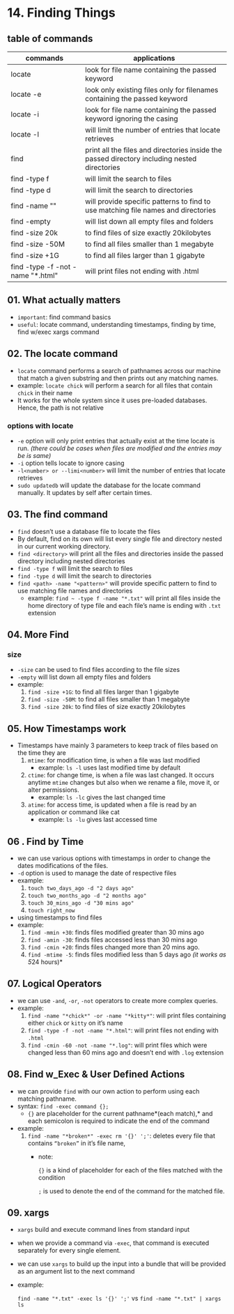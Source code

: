 # 14. Finding Things

## table of commands

| commands | applications |
| --- | --- |
| locate <keyword> | look for file name containing the passed keyword  |
| locate -e <keyword> | look only existing files only for filenames containing the passed keyword  |
| locate -i <keyword> | look for file name containing the passed keyword ignoring the casing |
| locate -l<numbers> <keyword> | will limit the number of entries that locate retrieves |
| find <directory> | print all the files and directories inside the passed directory including nested directories |
| find -type f | will limit the search to files  |
| find -type d  | will limit the search to directories |
| find <path> -name "<pattern>"  | will provide specific patterns to find to use matching file names and directories |
| find -empty <directory>  | will list down all empty files and folders  |
| find -size 20k | to find files of size exactly 20kilobytes |
| find -size -50M | to find all files smaller than 1 megabyte |
| find -size +1G | to find all files larger than 1 gigabyte |
| find -type -f -not -name "*.html" | will print files not ending with .html |

## 01. What actually matters

- `important`: find command basics
- `useful`: locate command, understanding timestamps, finding by time, find w/exec xargs command

## 02. The locate command

- `locate` command performs a search of pathnames across our machine that match a given substring and then prints out any matching names.
- example: `locate chick` will perform a search for all files that contain `chick` in their name
- It works for the whole system since it uses pre-loaded databases. Hence, the path is not relative

### options with locate

- `-e` option will only print entries that actually exist at the time locate is run. *(there could be cases when files are modified and the entries may be is same)*
- `-i` option tells locate to ignore casing
- `-l<number> or --limi<number>` will limit the number of entries that locate retrieves
- `sudo updatedb` will update the database for the locate command manually. It updates by self after certain times.

## 03. The find command

- `find` doesn’t use a database file to locate the files
- By default, find on its own will list every single file and directory nested in our current working directory.
- `find <directory>` will print all the files and directories inside the passed directory including nested directories
- `find -type f` will limit the search to files
- `find -type d` will limit the search to directories
- `find <path> -name "<pattern>"` will provide specific pattern to find to use matching file names and directories
    - example: `find ~ -type f -name "*.txt"` will print all files inside the home directory of type file and each file’s name is ending with `.txt` extension

## 04.  More Find

### size

- `-size` can be used to find files according to the file sizes
- `-empty` will list down all empty files and folders
- example:
    1. `find -size +1G`: to find all files larger than 1 gigabyte
    2. `find -size -50M`: to find all files smaller than 1 megabyte
    3. `find -size 20k`: to find files of size exactly 20kilobytes

## 05. How Timestamps work

- Timestamps have mainly 3 parameters to keep track of files based on the time they are
    1. `mtime`: for modification time, is when a file was last modified 
        - example: `ls -l` uses last modified time by default
    2. `ctime`: for change time, is when a file was last changed. It occurs anytime `mtime` changes but also when we rename a file, move it, or alter permissions.  
        - example: `ls -lc` gives the last changed time
    3. `atime`: for access time, is updated when a file is read by an application or command like cat 
        - example: `ls -lu` gives last accessed time

## 06 . Find by Time

- we can use various options with timestamps in order to change the dates modifications of the files.
- `-d` option is used to manage the date of respective files
- example:
    1. `touch two_days_ago -d "2 days ago"`
    2. `touch two_months_ago -d "2 months ago"`
    3. `touch 30_mins_ago -d "30 mins ago"`
    4. `touch right_now`
- using timestamps to find files
- example:
    1. `find -mmin +30`: finds files modified greater than 30 mins ago 
    2. `find -amin -30`: finds files accessed less than 30 mins ago 
    3. `find -cmin +20`: finds files changed more than 20 mins ago. 
    4. `find -mtime -5`: finds files modified less than 5 days ago *(it works as 5*24 hours)*

## 07. Logical Operators

- we can use `-and`, `-or`, `-not` operators to create more complex queries.
- example:
    1. `find -name "*chick*" -or -name "*kitty*"`: will print files containing either `chick` or `kitty` on it’s name 
    2. `find -type -f -not -name "*.html"`: will print files not ending with `.html`
    3. `find -cmin -60 -not -name "*.log"`: will print files which were changed less than 60 mins ago and doesn’t end with `.log` extension

## 08. Find w_Exec & User Defined Actions

- we can provide `find` with our own action to perform using each matching pathname.
- syntax: `find -exec command {};`
    - `{}` are placeholder for the current pathname*(each match),* and each semicolon is required to indicate the end of the command
- example:
    1. `find -name "*broken*" -exec rm '{}' ';'`: deletes every file that contains `“broken”` in it’s file name, 
        - note:
            
            `{}` is a kind of placeholder for each of the files matched with the condition 
            
            `;` is used to denote the end of the command for the matched file. 
            

## 09. xargs

- `xargs` build and execute command lines from standard input
- when we provide a command via `-exec`, that command is executed separately for every single element.
- we can use `xargs` to build up the input into a bundle that will be provided as an argument list to the next command
- example:
    
    `find -name "*.txt" -exec ls '{}' ';'` vs `find -name "*.txt" | xargs ls`